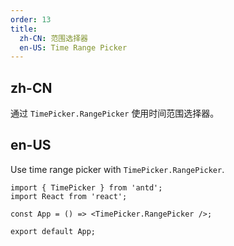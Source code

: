 ```yaml
---
order: 13
title:
  zh-CN: 范围选择器
  en-US: Time Range Picker
---
```


## zh-CN

通过 `TimePicker.RangePicker` 使用时间范围选择器。

## en-US

Use time range picker with `TimePicker.RangePicker`.

```tsx
import { TimePicker } from 'antd';
import React from 'react';

const App = () => <TimePicker.RangePicker />;

export default App;
```
